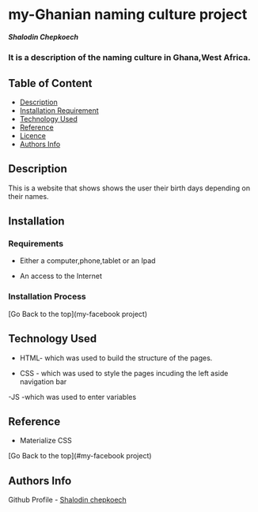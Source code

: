 # my-Ghanian naming culture project

##### Shalodin Chepkoech

### It is a description of the naming culture in Ghana,West Africa.

## Table of Content

- [Description](#description)
- [Installation Requirement](#Installation)
- [Technology Used](#technology-used)
- [Reference](#reference)
- [Licence](#licence)
- [Authors Info](#author-Info)

## Description

<p>This is  a website that shows shows the user their birth days depending on their names.</p>

## Installation

### Requirements

- Either a computer,phone,tablet or an Ipad

- An access to the Internet

### Installation Process

[Go Back to the top](my-facebook project)

## Technology Used

- HTML- which was used to build the structure of the pages.

- CSS - which was used to style the pages incuding the left aside navigation bar

-JS -which was used to enter variables

## Reference

- Materialize CSS

[Go Back to the top](#my-facebook project)


## Authors Info

Github Profile - [Shalodin chepkoech](https://github.com/shalodin)

